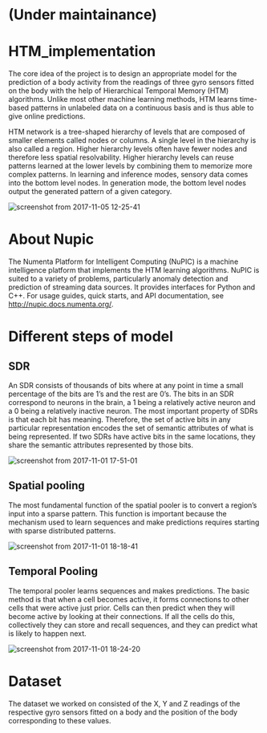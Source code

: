 # (Under maintainance)

# HTM_implementation

The core idea of the project is to design an appropriate model for the prediction of a body
activity from the readings of three gyro sensors fitted on the body with the help of Hierarchical
Temporal Memory (HTM) algorithms. Unlike most other machine learning methods, HTM learns
time-based patterns in unlabeled data on a continuous basis and is thus able to give online predictions.

HTM network is a tree-shaped hierarchy of levels that are composed of smaller elements called
nodes or columns. A single level in the hierarchy is also called a region. Higher hierarchy levels
often have fewer nodes and therefore less spatial resolvability. Higher hierarchy levels can
reuse patterns learned at the lower levels by combining them to memorize more complex
patterns. In learning and inference modes, sensory data comes into the bottom level nodes. In
generation mode, the bottom level nodes output the generated pattern of a given category.

![screenshot from 2017-11-05 12-25-41](https://user-images.githubusercontent.com/24549241/32412884-ef702d88-c22a-11e7-8742-7403e4a9dd23.png)

# About Nupic
The Numenta Platform for Intelligent Computing (NuPIC) is a machine intelligence platform
that implements the HTM learning algorithms. NuPIC is suited to a variety of problems,
particularly anomaly detection and prediction of streaming data sources. It provides interfaces
for Python and C++.
For usage guides, quick starts, and API documentation, see http://nupic.docs.numenta.org/.

# Different steps of model
## SDR
An SDR consists of thousands of bits where at any point in time a small percentage of the bits
are 1’s and the rest are 0’s. The bits in an SDR correspond to neurons in the brain, a 1 being a
relatively active neuron and a 0 being a relatively inactive neuron. The most important property
of SDRs is that each bit has meaning. Therefore, the set of active bits in any particular
representation encodes the set of semantic attributes of what is being represented. If two SDRs have active bits in the same locations, they share the semantic attributes represented by those bits.

![screenshot from 2017-11-01 17-51-01](https://user-images.githubusercontent.com/24549241/32412885-f353fcfe-c22a-11e7-99bb-6427e0aeefee.png)

## Spatial pooling
The most fundamental function of the spatial pooler is to convert a region’s input into a sparse
pattern. This function is important because the mechanism used to learn sequences and make
predictions requires starting with sparse distributed patterns.

![screenshot from 2017-11-01 18-18-41](https://user-images.githubusercontent.com/24549241/32412887-f54682fc-c22a-11e7-8b40-ffd4a8ed5fb6.png)

## Temporal Pooling
The temporal pooler learns sequences and makes predictions. The basic method is that when a
cell becomes active, it forms connections to other cells that were active just prior. Cells can
then predict when they will become active by looking at their connections. If all the cells do
this, collectively they can store and recall sequences, and they can predict what is likely to
happen next.

![screenshot from 2017-11-01 18-24-20](https://user-images.githubusercontent.com/24549241/32412889-f76c6c86-c22a-11e7-8674-c0bb6f2348c4.png)

# Dataset
The dataset we worked on consisted of the X, Y and Z readings of the respective gyro sensors
fitted on a body and the position of the body corresponding to these values.

